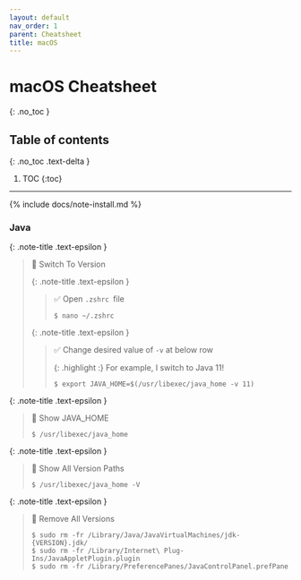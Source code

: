 ```yaml
---
layout: default
nav_order: 1
parent: Cheatsheet
title: macOS
---
```


# macOS Cheatsheet
{: .no_toc }

## Table of contents
{: .no_toc .text-delta }

1. TOC
{:toc}
---

{% include docs/note-install.md %}

### Java

{: .note-title .text-epsilon }
> 🔲 Switch To Version
>
> {: .note-title .text-epsilon }
>> ✅ Open `.zshrc `file
>>
>> `$ nano ~/.zshrc`
>
> {: .note-title .text-epsilon }
>> ✅ Change desired value of `-v` at below row
>>
>> {: .highlight :}
>> For example, I switch to Java 11!
>>
>> `$ export JAVA_HOME=$(/usr/libexec/java_home -v 11)`

{: .note-title .text-epsilon }
> 🔲 Show JAVA_HOME
>
> `$ /usr/libexec/java_home`

{: .note-title .text-epsilon }
> 🔲 Show All Version Paths
>
> `$ /usr/libexec/java_home -V`

{: .note-title .text-epsilon }
> 🔲 Remove All Versions
>
> `$ sudo rm -fr /Library/Java/JavaVirtualMachines/jdk-{VERSION}.jdk/`<br>
> `$ sudo rm -fr /Library/Internet\ Plug-Ins/JavaAppletPlugin.plugin`<br>
> `$ sudo rm -fr /Library/PreferencePanes/JavaControlPanel.prefPane`
